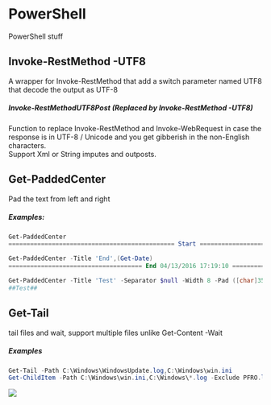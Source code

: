 # PowerShell
PowerShell stuff

## Invoke-RestMethod -UTF8
A wrapper for Invoke-RestMethod that add a switch parameter named UTF8 that decode the output as UTF-8

##### Invoke-RestMethodUTF8Post (Replaced by Invoke-RestMethod -UTF8)
Function to replace Invoke-RestMethod and Invoke-WebRequest in case the response is in UTF-8 / Unicode and you get gibberish in the non-English characters.<br>Support Xml or String imputes and outposts.

## Get-PaddedCenter
Pad the text from left and right
##### Examples:
```PowerShell
Get-PaddedCenter
============================================== Start ===============================================
```
```PowerShell
Get-PaddedCenter -Title 'End',(Get-Date)
===================================== End 04/13/2016 17:19:10 ======================================
```
```PowerShell
Get-PaddedCenter -Title 'Test' -Separator $null -Width 8 -Pad ([char]35)
##Test##
```

## Get-Tail
tail files and wait, support multiple files unlike Get-Content -Wait
##### Examples
```PowerShell
Get-Tail -Path C:\Windows\WindowsUpdate.log,C:\Windows\win.ini
Get-ChildItem -Path C:\Windows\win.ini,C:\Windows\*.log -Exclude PFRO.log | Get-Tail -Tail 5
```
![](https://raw.githubusercontent.com/ili101/PowerShell/master/Examples/Example1.png)